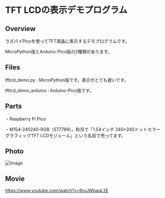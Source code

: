 # TFT LCDの表示デモプログラム
## Overview
ラズパイPicoを使ってTFT液晶に表示するデモプログラムです。

MicroPython版とArduino-Pico版の2種類があります。

## Files
tftlcd_demo.py : MicroPython版です。表示がとても遅いです。

tftlcd_demo_arduino : Arduino-Pico版です。

## Parts
・Raspberry Pi Pico

・M154-240240-RGB（ST7789）。秋月で「1.54インチ 240×240ドットカラーグラフィックTFT LCDモジュール」という名前で売ってます。

## Photo
![Image](https://github.com/user-attachments/assets/72bff21d-fb0c-4209-93fd-47953c67075a)

## Movie
https://www.youtube.com/watch?v=6roJWbaqL2E
